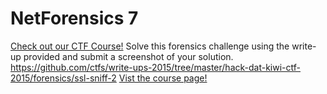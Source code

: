 # NetForensics 7

[Check out our CTF Course!](https://academy.hoppersroppers.org/mod/page/view.php?id=605)
Solve this forensics challenge using the write-up provided and submit a screenshot of your solution. <https://github.com/ctfs/write-ups-2015/tree/master/hack-dat-kiwi-ctf-2015/forensics/ssl-sniff-2> 
[Vist the course page!](https://academy.hoppersroppers.org/mod/page/view.php?id=605)
